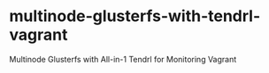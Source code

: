 # multinode-glusterfs-with-tendrl-vagrant
Multinode Glusterfs with All-in-1 Tendrl for Monitoring Vagrant 
